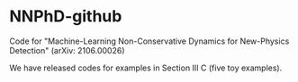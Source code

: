 # NNPhD-github
Code for "Machine-Learning Non-Conservative Dynamics for New-Physics Detection" (arXiv: 2106.00026)

We have released codes for examples in Section III C (five toy examples).
